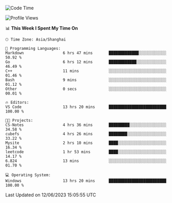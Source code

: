 <!--START_SECTION:waka-->
![Code Time](http://img.shields.io/badge/Code%20Time-986%20hrs%2046%20mins-blue)

![Profile Views](http://img.shields.io/badge/Profile%20Views-0-blue)

📊 **This Week I Spent My Time On** 

```text
🕑︎ Time Zone: Asia/Shanghai

💬 Programming Languages: 
Markdown                 6 hrs 47 mins       █████████████░░░░░░░░░░░░   50.92 % 
Go                       6 hrs 12 mins       ████████████░░░░░░░░░░░░░   46.49 % 
C++                      11 mins             ░░░░░░░░░░░░░░░░░░░░░░░░░   01.46 % 
Bash                     9 mins              ░░░░░░░░░░░░░░░░░░░░░░░░░   01.12 % 
Other                    0 secs              ░░░░░░░░░░░░░░░░░░░░░░░░░   00.01 % 

🔥 Editors: 
VS Code                  13 hrs 20 mins      █████████████████████████   100.00 % 

🐱‍💻 Projects: 
CS-Notes                 4 hrs 36 mins       █████████░░░░░░░░░░░░░░░░   34.58 % 
cubefs                   4 hrs 26 mins       ████████░░░░░░░░░░░░░░░░░   33.22 % 
Mysite                   2 hrs 10 mins       ████░░░░░░░░░░░░░░░░░░░░░   16.34 % 
leetcode                 1 hr 53 mins        ████░░░░░░░░░░░░░░░░░░░░░   14.17 % 
6.824                    13 mins             ░░░░░░░░░░░░░░░░░░░░░░░░░   01.70 % 

💻 Operating System: 
Windows                  13 hrs 20 mins      █████████████████████████   100.00 % 
```


 Last Updated on 12/06/2023 15:05:55 UTC
<!--END_SECTION:waka-->